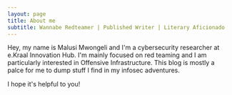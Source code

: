 ```yaml
---
layout: page
title: About me
subtitle: Wannabe Redteamer | Published Writer | Literary Aficionado
---
```


Hey, my name is Malusi Mwongeli and I'm a cybersecurity researcher at e.Kraal Innovation Hub. I'm mainly focused on red teaming and I am particularly interested in Offensive Infrastructure. This blog is mostly a palce for me to dump stuff I find in my infosec adventures. 

I hope it's helpful to you!
